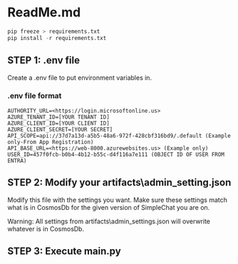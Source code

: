 # ReadMe.md

```python
pip freeze > requirements.txt
pip install -r requirements.txt
```

## STEP 1: .env file

Create a .env file to put environment variables in.

### .env file format

```markup
AUTHORITY_URL=<https://login.microsoftonline.us>
AZURE_TENANT_ID=[YOUR TENANT ID]
AZURE_CLIENT_ID=[YOUR CLIENT ID]
AZURE_CLIENT_SECRET=[YOUR SECRET]
API_SCOPE=api://37d7a13d-a5b5-48a6-972f-428cbf316bd9/.default (Example only-From App Registration)
API_BASE_URL=<https://web-8000.azurewebsites.us> (Example only)
USER_ID=457f0fcb-b0b4-4b12-b55c-d4f116a7e111 (OBJECT ID OF USER FROM ENTRA)
```

## STEP 2: Modify your artifacts\admin_setting.json

Modify this file with the settings you want. Make sure these settings match what is in CosmosDb for the given version of SimpleChat you are on.

Warning: All settings from artifacts\admin_settings.json will overwrite whatever is in CosmosDb.

## STEP 3: Execute main.py
